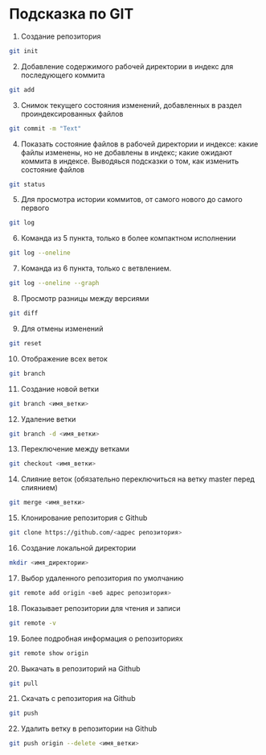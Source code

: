 # Подсказка по GIT

1. Создание репозитория
```sh
git init
```

2. Добавление содержимого рабочей директории в индекс для последующего коммита
```sh
git add
```

3. Снимок текущего состояния изменений, добавленных в раздел проиндексированных файлов
```sh
git commit -m "Text"
```

4. Показать состояние файлов в рабочей директории и индексе: какие файлы изменены, но не добавлены в индекс; какие ожидают коммита в индексе. Выводяься подсказки о том, как изменить состояние файлов
```sh
git status
```

5. Для просмотра истории коммитов, от самого нового до самого первого
```sh
git log
```

6. Команда из 5 пункта, только в более компактном исполнении
```sh
git log --oneline
```

7. Команда из 6 пункта, только с ветвлением.
```sh
git log --oneline --graph
```

8. Просмотр разницы между версиями
```sh
git diff
```
9. Для отмены изменений
```sh
git reset
```

10. Отображение всех веток
```sh
git branch
```

11. Создание новой ветки
```sh
git branch <имя_ветки>
```

12. Удаление ветки 
```sh
git branch -d <имя_ветки>
```

13. Переключение между ветками
```sh
git checkout <имя_ветки>
```

14. Слияние веток (обязательно переключиться на ветку master перед слиянием)
```sh
git merge <имя_ветки>
```

15. Клонирование репозитория с Github
```sh
git clone https://github.com/<адрес репозитория>
```

16. Создание локальной директории
```sh
mkdir <имя_директории>
```

17. Выбор удаленного репозитория по умолчанию
```sh
git remote add origin <веб адрес репозитория>
```

18. Показывает репозитории для чтения и записи
```sh
git remote -v
```

19. Более подробная информация о репозиториях
```sh
git remote show origin
```

20. Выкачать в репозиторий на Github
```sh
git pull
```

21. Скачать с репозитория на Github
```sh
git push
```

22. Удалить ветку в репозитории на Github
```sh
git push origin --delete <имя_ветки>
```